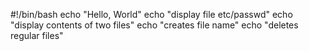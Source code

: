 #!/bin/bash
echo "Hello, World"
echo "display file etc/passwd"
echo "display contents of two files"
echo "creates file name"
echo "deletes regular files"
